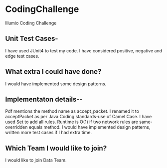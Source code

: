 # CodingChallenge
Illumio Coding Challenge
## Unit Test Cases-
I have used JUnit4 to test my code. 
I have considered positive, negative and edge test cases.
## What extra I could have done?
I would have implemented some design patterns.
## Implementaton details--
Pdf mentions the method name as accept_packet. I renamed it to acceptPacket as per Java Coding standards-use of Camel Case.
I have used Set to add all rules. Runtime is O(1) if two network rules are same-overridden equals method.
I would have implemented design patterns, written more test cases if I had extra time.

## Which Team I would like to join?
I would like to join Data Team.




